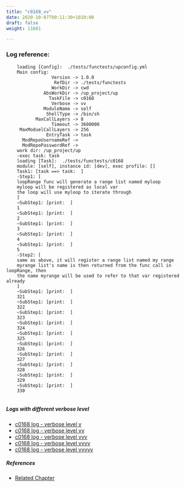 ```yaml
---
title: "c0168_vv"
date: 2020-10-07T00:11:30+1010:00
draft: false
weight: 11681

---
```


### Log reference: <no value>

```
    loading [Config]:  ./tests/functests/upconfig.yml
    Main config:
                 Version -> 1.0.0
                  RefDir -> ./tests/functests
                 WorkDir -> cwd
              AbsWorkDir -> /up_project/up
                TaskFile -> c0168
                 Verbose -> vv
              ModuleName -> self
               ShellType -> /bin/sh
           MaxCallLayers -> 8
                 Timeout -> 3600000
     MaxModuelCallLayers -> 256
               EntryTask -> task
      ModRepoUsernameRef -> 
      ModRepoPasswordRef -> 
    work dir: /up_project/up
    -exec task: task
    loading [Task]:  ./tests/functests/c0168
    module: [self], instance id: [dev], exec profile: []
    Task1: [task ==> task:  ]
    -Step1: [
    loopRange func will generate a range list named myloop
    myloop will be registered as local var
    the loop will use myloop to iterate through
    ]
    ~SubStep1: [print:  ]
    1
    ~SubStep1: [print:  ]
    2
    ~SubStep1: [print:  ]
    3
    ~SubStep1: [print:  ]
    4
    ~SubStep1: [print:  ]
    5
    -Step2: [
    same as above, it will register a range list named my range
    myrange list's name is then returned from the func call in loopRange, then
    the name myrange will be used to refer to that var registered already
    ]
    ~SubStep1: [print:  ]
    321
    ~SubStep1: [print:  ]
    322
    ~SubStep1: [print:  ]
    323
    ~SubStep1: [print:  ]
    324
    ~SubStep1: [print:  ]
    325
    ~SubStep1: [print:  ]
    326
    ~SubStep1: [print:  ]
    327
    ~SubStep1: [print:  ]
    328
    ~SubStep1: [print:  ]
    329
    ~SubStep1: [print:  ]
    330
    
```

##### Logs with different verbose level
* [c0168 log - verbose level v](../../logs/c0168_v)
* [c0168 log - verbose level vv](../../logs/c0168_vv)
* [c0168 log - verbose level vvv](../../logs/c0168_vvv)
* [c0168 log - verbose level vvvv](../../logs/c0168_vvvv)
* [c0168 log - verbose level vvvvv](../../logs/c0168_vvvvv)

##### References
* [Related Chapter](../../loop/c0168)
